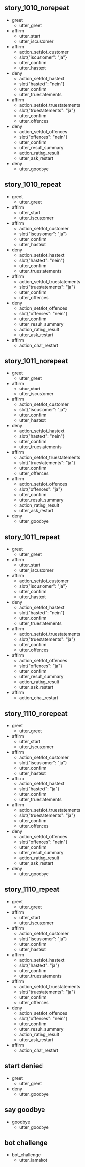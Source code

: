 ## story_1010_norepeat
* greet
  - utter_greet
* affirm
  - utter_start
  - utter_iscustomer
* affirm
  - action_setslot_customer
  - slot{"iscustomer": "ja"}
  - utter_confirm
  - utter_hastext
* deny
  - action_setslot_hastext
  - slot{"hastext": "nein"}
  - utter_confirm
  - utter_truestatements
* affirm
  - action_setslot_truestatements
  - slot{"truestatements": "ja"}
  - utter_confirm
  - utter_offences
* deny
  - action_setslot_offences
  - slot{"offences": "nein"}
  - utter_confirm
  - utter_result_summary
  - action_rating_result
  - utter_ask_restart
* deny
  - utter_goodbye

## story_1010_repeat
* greet
  - utter_greet
* affirm
  - utter_start
  - utter_iscustomer
* affirm
  - action_setslot_customer
  - slot{"iscustomer": "ja"}
  - utter_confirm
  - utter_hastext
* deny
  - action_setslot_hastext
  - slot{"hastext": "nein"}
  - utter_confirm
  - utter_truestatements
* affirm
  - action_setslot_truestatements
  - slot{"truestatements": "ja"}
  - utter_confirm
  - utter_offences
* deny
  - action_setslot_offences
  - slot{"offences": "nein"}
  - utter_confirm
  - utter_result_summary
  - action_rating_result
  - utter_ask_restart
* affirm
  - action_chat_restart


## story_1011_norepeat
* greet
  - utter_greet
* affirm
  - utter_start
  - utter_iscustomer
* affirm
  - action_setslot_customer
  - slot{"iscustomer": "ja"}
  - utter_confirm
  - utter_hastext
* deny
  - action_setslot_hastext
  - slot{"hastext": "nein"}
  - utter_confirm
  - utter_truestatements
* affirm
  - action_setslot_truestatements
  - slot{"truestatements": "ja"}
  - utter_confirm
  - utter_offences
* affirm
  - action_setslot_offences
  - slot{"offences": "ja"}
  - utter_confirm
  - utter_result_summary
  - action_rating_result
  - utter_ask_restart
* deny
  - utter_goodbye

## story_1011_repeat
* greet
  - utter_greet
* affirm
  - utter_start
  - utter_iscustomer
* affirm
  - action_setslot_customer
  - slot{"iscustomer": "ja"}
  - utter_confirm
  - utter_hastext
* deny
  - action_setslot_hastext
  - slot{"hastext": "nein"}
  - utter_confirm
  - utter_truestatements
* affirm
  - action_setslot_truestatements
  - slot{"truestatements": "ja"}
  - utter_confirm
  - utter_offences
* affirm
  - action_setslot_offences
  - slot{"offences": "ja"}
  - utter_confirm
  - utter_result_summary
  - action_rating_result
  - utter_ask_restart
* affirm
  - action_chat_restart

## story_1110_norepeat
* greet
  - utter_greet
* affirm
  - utter_start
  - utter_iscustomer
* affirm
  - action_setslot_customer
  - slot{"iscustomer": "ja"}
  - utter_confirm
  - utter_hastext
* affirm
  - action_setslot_hastext
  - slot{"hastext": "ja"}
  - utter_confirm
  - utter_truestatements
* affirm
  - action_setslot_truestatements
  - slot{"truestatements": "ja"}
  - utter_confirm
  - utter_offences
* deny
  - action_setslot_offences
  - slot{"offences": "nein"}
  - utter_confirm
  - utter_result_summary
  - action_rating_result
  - utter_ask_restart
* deny
  - utter_goodbye

## story_1110_repeat
* greet
  - utter_greet
* affirm
  - utter_start
  - utter_iscustomer
* affirm
  - action_setslot_customer
  - slot{"iscustomer": "ja"}
  - utter_confirm
  - utter_hastext
* affirm
  - action_setslot_hastext
  - slot{"hastext": "ja"}
  - utter_confirm
  - utter_truestatements
* affirm
  - action_setslot_truestatements
  - slot{"truestatements": "ja"}
  - utter_confirm
  - utter_offences
* deny
  - action_setslot_offences
  - slot{"offences": "nein"}
  - utter_confirm
  - utter_result_summary
  - action_rating_result
  - utter_ask_restart
* affirm
  - action_chat_restart

## start denied
* greet
  - utter_greet
* deny
  - utter_goodbye

## say goodbye
* goodbye
  - utter_goodbye

## bot challenge
* bot_challenge
  - utter_iamabot
